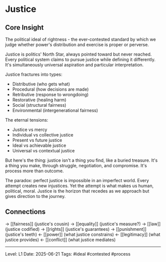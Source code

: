 # Justice

## Core Insight
The political ideal of rightness - the ever-contested standard by which we judge whether power's distribution and exercise is proper or perverse.

Justice is politics' North Star, always pointed toward but never reached. Every political system claims to pursue justice while defining it differently. It's simultaneously universal aspiration and particular interpretation.

Justice fractures into types:
- Distributive (who gets what)
- Procedural (how decisions are made)
- Retributive (response to wrongdoing)
- Restorative (healing harm)
- Social (structural fairness)
- Environmental (intergenerational fairness)

The eternal tensions:
- Justice vs mercy
- Individual vs collective justice
- Present vs future justice
- Ideal vs achievable justice
- Universal vs contextual justice

But here's the thing: justice isn't a thing you find, like a buried treasure. It's a thing you make, through struggle, negotiation, and compromise. It's process more than outcome.

The paradox: perfect justice is impossible in an imperfect world. Every attempt creates new injustices. Yet the attempt is what makes us human, political, moral. Justice is the horizon that recedes as we approach but gives direction to the journey.

## Connections
→ [[fairness]] (justice's cousin)
→ [[equality]] (justice's measure?)
→ [[law]] (justice codified)
→ [[rights]] (justice's guarantees)
→ [[punishment]] (justice's teeth)
← [[power]] (what justice constrains)
← [[legitimacy]] (what justice provides)
← [[conflict]] (what justice mediates)

---
Level: L1
Date: 2025-06-21
Tags: #ideal #contested #process